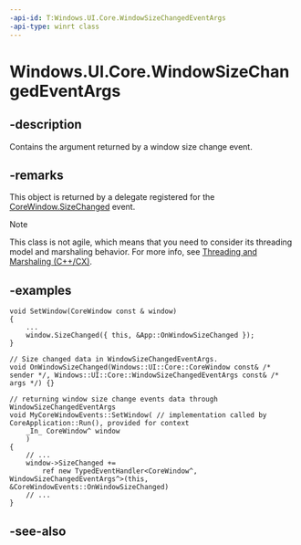 ```yaml
---
-api-id: T:Windows.UI.Core.WindowSizeChangedEventArgs
-api-type: winrt class
---
```


<!-- Class syntax.
public class WindowSizeChangedEventArgs : Windows.UI.Core.ICoreWindowEventArgs, Windows.UI.Core.IWindowSizeChangedEventArgs
-->

# Windows.UI.Core.WindowSizeChangedEventArgs

## -description
Contains the argument returned by a window size change event.

## -remarks
This object is returned by a delegate registered for the [CoreWindow.SizeChanged](corewindow_sizechanged.md) event.


<!-- confirmed -->
> [!NOTE]
> This class is not agile, which means that you need to consider its threading model and marshaling behavior. For more info, see [Threading and Marshaling (C++/CX)](http://msdn.microsoft.com/en-us/library/windows/apps/hh771042.aspx).

## -examples

```cppwinrt
void SetWindow(CoreWindow const & window)
{
    ...
    window.SizeChanged({ this, &App::OnWindowSizeChanged });
}

// Size changed data in WindowSizeChangedEventArgs.
void OnWindowSizeChanged(Windows::UI::Core::CoreWindow const& /* sender */, Windows::UI::Core::WindowSizeChangedEventArgs const& /* args */) {}
```

```cppcx
// returning window size change events data through WindowSizeChangedEventArgs
void MyCoreWindowEvents::SetWindow( // implementation called by CoreApplication::Run(), provided for context
    _In_ CoreWindow^ window
    )
{
    // ...
    window->SizeChanged +=
        ref new TypedEventHandler<CoreWindow^, WindowSizeChangedEventArgs^>(this, &CoreWindowEvents::OnWindowSizeChanged)
    // ...
}
```

## -see-also
